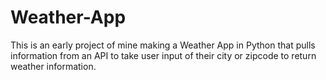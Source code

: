 # Weather-App

This is an early project of mine making a Weather App in Python that pulls information from an API to take user input of their city or zipcode to return weather information. 
